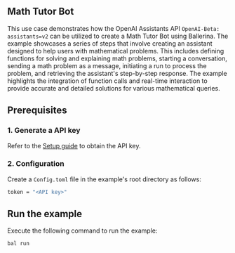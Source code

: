 ## Math Tutor Bot
This use case demonstrates how the OpenAI Assistants API `OpenAI-Beta: assistants=v2` can be utilized to create a Math Tutor Bot using Ballerina. The example showcases a series of steps that involve creating an assistant designed to help users with mathematical problems. This includes defining functions for solving and explaining math problems, starting a conversation, sending a math problem as a message, initiating a run to process the problem, and retrieving the assistant's step-by-step response. The example highlights the integration of function calls and real-time interaction to provide accurate and detailed solutions for various mathematical queries.

## Prerequisites

### 1. Generate a API key

Refer to the [Setup guide](https://central.ballerina.io/ballerinax/openai.assistants/latest#setup-guide) to obtain the API key.

### 2. Configuration

Create a `Config.toml` file in the example's root directory as follows:

```bash
token = "<API key>"
```

## Run the example

Execute the following command to run the example:

```bash
bal run
```